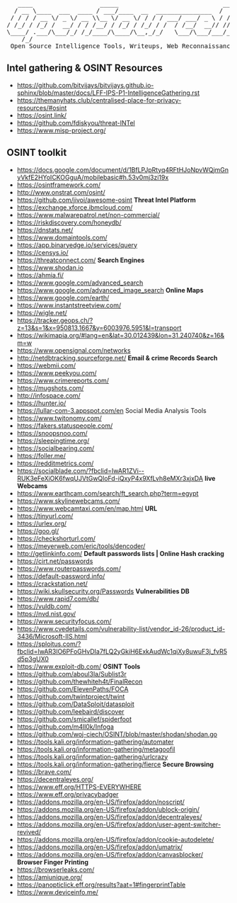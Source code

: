 <pre>
   ____                  _____                            ____      __       _____                          
  / __ \____  ___  ____ / ___/____  __  _______________  /  _/___  / /____  / / (_)___ ____  ____  ________ 
 / / / / __ \/ _ \/ __ \\__ \/ __ \/ / / / ___/ ___/ _ \ / // __ \/ __/ _ \/ / / / __ `/ _ \/ __ \/ ___/ _ \
/ /_/ / /_/ /  __/ / / /__/ / /_/ / /_/ / /  / /__/  __// // / / / /_/  __/ / / / /_/ /  __/ / / / /__/  __/
\____/ .___/\___/_/ /_/____/\____/\__,_/_/   \___/\___/___/_/ /_/\__/\___/_/_/_/\__, /\___/_/ /_/\___/\___/ 
    /_/                                                                        /____/                       
 Open Source Intelligence Tools, Writeups, Web Reconnaissance, Toolkits, Other Awesome Represotries and More
</pre>
## **Intel gathering & OSINT Resources** 
- https://github.com/bitvijays/bitvijays.github.io-sphinx/blob/master/docs/LFF-IPS-P1-IntelligenceGathering.rst
- https://themanyhats.club/centralised-place-for-privacy-resources/#osint
- https://osint.link/
- https://github.com/fdiskyou/threat-INTel
- https://www.misp-project.org/
## **OSINT toolkit**
- https://docs.google.com/document/d/1BfLPJpRtyq4RFtHJoNpvWQjmGnyVkfE2HYoICKOGguA/mobilebasic#h.53v0mj3zi19x
- https://osintframework.com/
- http://www.onstrat.com/osint/
- https://github.com/jivoi/awesome-osint
**Threat Intel Platform**
- https://exchange.xforce.ibmcloud.com/
- https://www.malwarepatrol.net/non-commercial/
- https://riskdiscovery.com/honeydb/
- https://dnstats.net/
- https://www.domaintools.com/
- https://app.binaryedge.io/services/query
- https://censys.io/
- https://threatconnect.com/
**Search Engines**
- https://www.shodan.io
- https://ahmia.fi/
- https://www.google.com/advanced_search
- https://www.google.com/advanced_image_search
**Online Maps**
- https://www.google.com/earth/
- https://www.instantstreetview.com/
- https://wigle.net/
- https://tracker.geops.ch/?z=13&s=1&x=950813.1667&y=6003976.5951&l=transport
- https://wikimapia.org/#lang=en&lat=30.012439&lon=31.240740&z=16&m=w
- https://www.opensignal.com/networks
- http://netdbtracking.sourceforge.net/
**Email & crime Records Search**
- https://webmii.com/
- https://www.peekyou.com/
- https://www.crimereports.com/
- https://mugshots.com/
- http://infospace.com/
- https://hunter.io/
- https://lullar-com-3.appspot.com/en
Social Media Analysis Tools
- https://www.twitonomy.com/
- https://fakers.statuspeople.com/
- https://snoopsnoo.com/
- https://sleepingtime.org/
- https://socialbearing.com/
- https://foller.me/
- https://redditmetrics.com/
- https://socialblade.com/?fbclid=IwAR1ZVi--RUK3eFeXiOK6fwqUJVtGwQloFd-iQxyP4x9XfLvh8eMXr3xjxDA
**live Webcams**
- https://www.earthcam.com/search/ft_search.php?term=egypt
- https://www.skylinewebcams.com/
- https://www.webcamtaxi.com/en/map.html
**URL**
- https://tinyurl.com/
- https://urlex.org/
- https://goo.gl/
- https://checkshorturl.com/
- https://meyerweb.com/eric/tools/dencoder/
- http://getlinkinfo.com/
**Default passwords lists | Online Hash cracking**
- https://cirt.net/passwords
- https://www.routerpasswords.com/
- https://default-password.info/
- https://crackstation.net/
- https://wiki.skullsecurity.org/Passwords
**Vulnerabilities DB**
- https://www.rapid7.com/db/
- https://vuldb.com/
- https://nvd.nist.gov/
- https://www.securityfocus.com/
- https://www.cvedetails.com/vulnerability-list/vendor_id-26/product_id-3436/Microsoft-IIS.html
- https://sploitus.com/?fbclid=IwAR3lO6PFoGHvDIa7fLQ2yGkiH6ExkAudWc1qiXy8uwuF3j_fvR5d5p3gUX0
- https://www.exploit-db.com/
**OSINT Tools** 
- https://github.com/aboul3la/Sublist3r
- https://github.com/thewhiteh4t/FinalRecon
- https://github.com/ElevenPaths/FOCA
- https://github.com/twintproject/twint
- https://github.com/DataSploit/datasploit
- https://github.com/leebaird/discover
- https://github.com/smicallef/spiderfoot
- https://github.com/m4ll0k/Infoga
- https://github.com/woj-ciech/OSINT/blob/master/shodan/shodan.go
- https://tools.kali.org/information-gathering/automater
- https://tools.kali.org/information-gathering/metagoofil
- https://tools.kali.org/information-gathering/urlcrazy
- https://tools.kali.org/information-gathering/fierce
**Secure Browsing**
- https://brave.com/
- https://decentraleyes.org/
- https://www.eff.org/HTTPS-EVERYWHERE
- https://www.eff.org/privacybadger
- https://addons.mozilla.org/en-US/firefox/addon/noscript/
- https://addons.mozilla.org/en-US/firefox/addon/ublock-origin/
- https://addons.mozilla.org/en-US/firefox/addon/decentraleyes/
- https://addons.mozilla.org/en-US/firefox/addon/user-agent-switcher-revived/
- https://addons.mozilla.org/en-US/firefox/addon/cookie-autodelete/
- https://addons.mozilla.org/en-US/firefox/addon/umatrix/
- https://addons.mozilla.org/en-US/firefox/addon/canvasblocker/
**Browser Finger Printing**
- https://browserleaks.com/
- https://amiunique.org/
- https://panopticlick.eff.org/results?aat=1#fingerprintTable
- https://www.deviceinfo.me/
